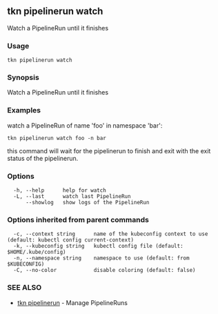 ## tkn pipelinerun watch

Watch a PipelineRun until it finishes

### Usage

```
tkn pipelinerun watch
```

### Synopsis

Watch a PipelineRun until it finishes

### Examples

watch a PipelineRun of name 'foo' in namespace 'bar':

    tkn pipelinerun watch foo -n bar

this command will wait for the pipelinerun to finish and exit with the exit status of the
pipelinerun. 
    


### Options

```
  -h, --help      help for watch
  -L, --last      watch last PipelineRun
      --showlog   show logs of the PipelineRun
```

### Options inherited from parent commands

```
  -c, --context string      name of the kubeconfig context to use (default: kubectl config current-context)
  -k, --kubeconfig string   kubectl config file (default: $HOME/.kube/config)
  -n, --namespace string    namespace to use (default: from $KUBECONFIG)
  -C, --no-color            disable coloring (default: false)
```

### SEE ALSO

* [tkn pipelinerun](tkn_pipelinerun.md)	 - Manage PipelineRuns

